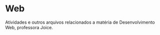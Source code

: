 # Web
Atividades e outros arquivos relacionados a matéria de Desenvolvimento Web, professora Joice.
